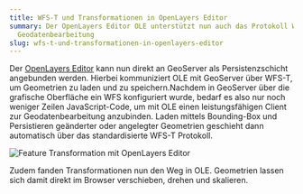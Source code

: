 ```yaml
---
title: WFS-T und Transformationen in OpenLayers Editor
summary: Der OpenLayers Editor OLE unterstützt nun auch das Protokoll WFS-T zur
  Geodatenbearbeitung
slug: wfs-t-und-transformationen-in-openlayers-editor
---
```

Der [OpenLayers Editor](http://ole.geops.de) kann nun direkt an GeoServer als Persistenzschicht angebunden werden. Hierbei kommuniziert OLE mit GeoServer über WFS-T, um Geometrien zu laden und zu speichern.Nachdem in GeoServer über die grafische Oberfläche ein WFS konfiguriert wurde, bedarf es also nur noch weniger Zeilen JavaScript-Code, um mit OLE einen leistungsfähigen Client zur Geodatenbearbeitung anzubinden. Laden mittels Bounding-Box und Persistieren geänderter oder angelegter Geometrien geschieht dann automatisch über das standardisierte WFS-T Protokoll.

![Feature Transformation mit OpenLayers Editor](/images/blog/wfs-t-und-transformationen-in-openlayers-editor/ole-feature-transformation.png)

Zudem fanden Transformationen nun den Weg in OLE. Geometrien lassen sich damit direkt im Browser verschieben, drehen und skalieren.